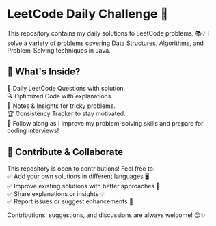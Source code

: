 # **LeetCode Daily Challenge** 🚀

This repository contains my daily solutions to LeetCode problems. 📚💡 I solve a variety of problems covering Data Structures, Algorithms, and Problem-Solving techniques in Java.

## 🔹 **What's Inside?**
📆 Daily LeetCode Questions with solution.  
🔍 Optimized Code with explanations.  
📝 Notes & Insights for tricky problems.  
🏆 Consistency Tracker to stay motivated.  
📌 Follow along as I improve my problem-solving skills and prepare for coding interviews!   

## 🤝 **Contribute & Collaborate**  

This repository is open to contributions! Feel free to:    
✅ Add your own solutions in different languages 🖥️  
✅ Improve existing solutions with better approaches 🚀  
✅ Share explanations or insights 💡  
✅ Report issues or suggest enhancements 🔧  

Contributions, suggestions, and discussions are always welcome! 😊✨

